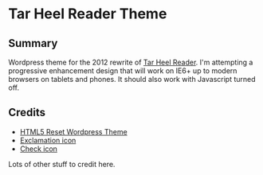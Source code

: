 #  Tar Heel Reader Theme

## Summary

Wordpress theme for the 2012 rewrite of [Tar Heel Reader](http://tarheelreader.org). I'm attempting a progressive enhancement design that will work on IE6+ up to modern browsers on tablets and phones. It should also work with Javascript turned off. 

## Credits

* [HTML5 Reset Wordpress Theme](https://github.com/murtaugh/HTML5-Reset)
* [Exclamation icon](http://www.iconarchive.com/show/red-orb-alphabet-icons-by-iconarchive/Exclamation-mark-icon.html)
* [Check icon](http://www.iconarchive.com/show/sleek-xp-basic-icons-by-deleket/Ok-icon.html)

Lots of other stuff to credit here.
